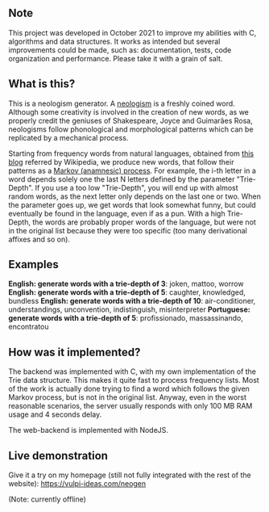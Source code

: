 ## Note

This project was developed in October 2021 to improve my abilities with C, algorithms and data structures. It works as intended but several improvements could be made, such as: documentation, tests, code organization and performance. Please take it with a grain of salt.

## What is this?

This is a neologism generator. A [neologism](https://en.wikipedia.org/wiki/Neologism) is a freshly coined word. Although some creativity is involved in the creation of new words, as we properly credit the geniuses of Shakespeare, Joyce and Guimarães Rosa, neologisms follow phonological and morphological patterns which can be replicated by a mechanical process.

Starting from frequency words from natural languages, obtained from [this blog](https://invokeit.wordpress.com/frequency-word-lists/) referred by Wikipedia, we produce new words, that follow their patterns as a [Markov (anamnesic) process](https://en.wikipedia.org/wiki/Markov_chain). For example, the i-th letter in a word depends solely one the last N letters defined by the parameter "Trie-Depth". If you use a too low "Trie-Depth", you will end up with almost random words, as the next letter only depends on the last one or two. When the parameter goes up, we get words that look somewhat funny, but could eventually be found in the language, even if as a pun. With a high Trie-Depth, the words are probably proper words of the language, but were not in the original list because they were too specific (too many derivational affixes and so on).

## Examples

**English: generate words with a trie-depth of 3**: joken, mattoo, worrow
**English: generate words with a trie-depth of 5**: caughter, knowledged, bundless
**English: generate words with a trie-depth of 10**: air-conditioner, understandings, unconvention, indistinguish, misinterpreter
**Portuguese: generate words with a trie-depth of 5**: profissionado, massassinando, encontratou

## How was it implemented?

The backend was implemented with C, with my own implementation of the Trie data structure. This makes it quite fast to process frequency lists. Most of the work is actually done trying to find a word which follows the given Markov process, but is not in the original list. Anyway, even in the worst reasonable scenarios, the server usually responds with only 100 MB RAM usage and 4 seconds delay.

The web-backend is implemented with NodeJS.

## Live demonstration

Give it a try on my homepage (still not fully integrated with the rest of the website):
https://vulpi-ideas.com/neogen

(Note: currently offline)
